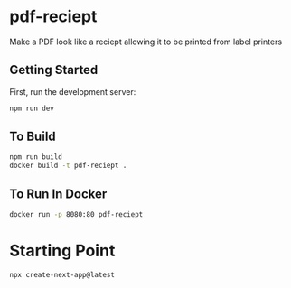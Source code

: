 # pdf-reciept
Make a PDF look like a reciept allowing it to be printed from label printers

## Getting Started

First, run the development server:

```bash
npm run dev
```

## To Build
```bash
npm run build
docker build -t pdf-reciept .
```

## To Run In Docker
```bash
docker run -p 8080:80 pdf-reciept
```

# Starting Point
```bash
npx create-next-app@latest
```